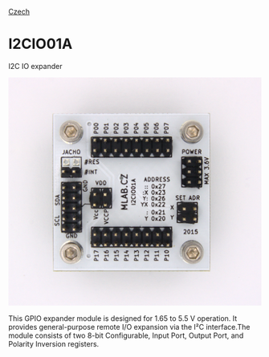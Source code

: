 
[Czech](./README.cs.md)
<!--- module --->
# I2CIO01A
<!--- Emodule --->

<!--- subtitle --->I2C IO expander<!--- Esubtitle --->

![I2CIO01A](DOC/SRC/img/I2CIO01A_Top_Big.jpg)

<!--- description --->This GPIO expander module is designed for 1.65 to 5.5 V operation. It provides general-purpose remote I/O expansion via the I²C interface.The module consists of two 8-bit Configurable, Input Port, Output Port, and Polarity Inversion registers.<!--- Edescription --->
            